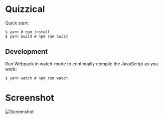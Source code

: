 # Quizzical

Quick start:

```
$ yarn # npm install
$ yarn build # npm run build
````

## Development

Run Webpack in watch-mode to continually compile the JavaScript as you work:

```
$ yarn watch # npm run watch
```

# Screenshot
![Screenshot](/Module%2011/28.%20Tenzies/images/screenshot2.png "Screenshot")


